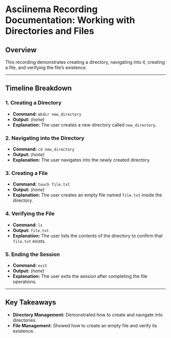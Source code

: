 # Asciinema Recording Documentation: Working with Directories and Files

## Overview
This recording demonstrates creating a directory, navigating into it, creating a file, and verifying the file’s existence.

---

## Timeline Breakdown

### 1. **Creating a Directory**
- **Command:** `mkdir new_directory`
- **Output:** *(none)*
- **Explanation:** The user creates a new directory called `new_directory`.

### 2. **Navigating into the Directory**
- **Command:** `cd new_directory`
- **Output:** *(none)*
- **Explanation:** The user navigates into the newly created directory.

### 3. **Creating a File**
- **Command:** `touch file.txt`
- **Output:** *(none)*
- **Explanation:** The user creates an empty file named `file.txt` inside the directory.

### 4. **Verifying the File**
- **Command:** `ls`
- **Output:** `file.txt`
- **Explanation:** The user lists the contents of the directory to confirm that `file.txt` exists.

### 5. **Ending the Session**
- **Command:** `exit`
- **Output:** *(none)*
- **Explanation:** The user exits the session after completing the file operations.

---

## Key Takeaways
- **Directory Management:** Demonstrated how to create and navigate into directories.
- **File Management:** Showed how to create an empty file and verify its existence.
